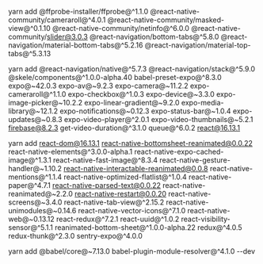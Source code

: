 yarn add @ffprobe-installer/ffprobe@^1.1.0 @react-native-community/cameraroll@^4.0.1 @react-native-community/masked-view@^0.1.10 @react-native-community/netinfo@^6.0.0 @react-native-community/slider@3.0.3 @react-navigation/bottom-tabs@^5.8.0 @react-navigation/material-bottom-tabs@^5.2.16 @react-navigation/material-top-tabs@^5.3.13 

yarn add @react-navigation/native@^5.7.3 @react-navigation/stack@^5.9.0 @skele/components@^1.0.0-alpha.40 babel-preset-expo@^8.3.0 expo@~42.0.3 expo-av@~9.2.3 expo-camera@~11.2.2  expo-cameraroll@^1.1.0 expo-checkbox@^1.0.3 expo-device@~3.3.0 expo-image-picker@~10.2.2 expo-linear-gradient@~9.2.0 expo-media-library@~12.1.2 expo-notifications@~0.12.3 expo-status-bar@~1.0.4 expo-updates@~0.8.3 expo-video-player@^2.0.1 expo-video-thumbnails@~5.2.1 firebase@8.2.3 get-video-duration@^3.1.0 queue@^6.0.2 react@16.13.1

yarn add react-dom@16.13.1 react-native-bottomsheet-reanimated@0.0.22 react-native-elements@^3.0.0-alpha.1 react-native-expo-cached-image@^1.3.1 react-native-fast-image@^8.3.4 react-native-gesture-handler@~1.10.2 react-native-interactable-reanimated@0.0.8 react-native-mentions@^1.1.4 react-native-optimized-flatlist@^1.0.4 react-native-paper@^4.7.1 react-native-parsed-text@0.0.22 react-native-reanimated@~2.2.0 react-native-restart@0.0.20 react-native-screens@~3.4.0 react-native-tab-view@^2.15.2 react-native-unimodules@~0.14.6 react-native-vector-icons@^7.1.0 react-native-web@~0.13.12 react-redux@^7.2.1 react-uuid@^1.0.2 react-visibility-sensor@^5.1.1 reanimated-bottom-sheet@^1.0.0-alpha.22 redux@^4.0.5 redux-thunk@^2.3.0 sentry-expo@^4.0.0

 <!-- react-native@https://github.com/expo/react-native/archive/sdk-42.0.0.tar.gz  -->

yarn add @babel/core@~7.13.0 babel-plugin-module-resolver@^4.1.0 --dev